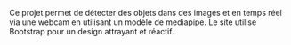 Ce projet permet de détecter des objets dans des images et en temps réel via une webcam en utilisant un modèle de mediapipe. Le site utilise Bootstrap pour un design attrayant et réactif.
